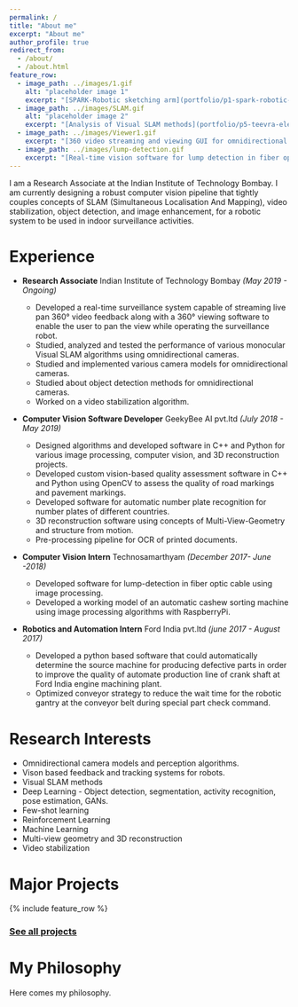 ```yaml
---
permalink: /
title: "About me"
excerpt: "About me"
author_profile: true
redirect_from: 
  - /about/
  - /about.html
feature_row:
  - image_path: ../images/1.gif
    alt: "placeholder image 1"
    excerpt: "[SPARK-Robotic sketching arm](portfolio/p1-spark-robotic-sketching-arm/)"
  - image_path: ../images/SLAM.gif
    alt: "placeholder image 2"
    excerpt: "[Analysis of Visual SLAM methods](portfolio/p5-teevra-electric-car/)"
  - image_path: ../images/Viewer1.gif
    excerpt: "[360 video streaming and viewing GUI for omnidirectional camera](portfolio/p1-spark-robotic-sketching-arm/)"
  - image_path: ../images/lump-detection.gif
    excerpt: "[Real-time vision software for lump detection in fiber optic cables](portfolio/p2-cashew-sorting-machine/)"
---
```

I am a Research Associate at the Indian Institute of Technology Bombay. I am currently designing a robust computer vision pipeline that tightly couples concepts of SLAM (Simultaneous Localisation And Mapping), video stabilization, object detection, and image enhancement, for a robotic system to be used in indoor surveillance activities. 


Experience
==========
- **Research Associate** Indian Institute of Technology Bombay *(May 2019 - Ongoing)* 
  - Developed a real-time surveillance system capable of streaming live pan 360&deg; video feedback along with a 360&deg; viewing software to enable the user to pan the view while operating the surveillance robot.
  - Studied, analyzed and tested the performance of various monocular Visual SLAM algorithms using omnidirectional cameras.
  - Studied and implemented various camera models for omnidirectional cameras.
  - Studied about object detection methods for omnidirectional cameras.
  - Worked on a video stabilization algorithm.

- **Computer Vision Software Developer** GeekyBee AI pvt.ltd *(July 2018 - May 2019)*
  - Designed algorithms and developed software in C++ and Python for various image processing, computer vision, and 3D reconstruction projects.
  - Developed custom vision-based quality assessment software in C++ and Python using OpenCV to assess the quality of road markings and pavement markings.
  - Developed software for automatic number plate recognition for number plates of different countries.
  - 3D reconstruction software using concepts of Multi-View-Geometry and structure from motion.
  - Pre-processing pipeline for OCR of printed documents.

- **Computer Vision Intern** Technosamarthyam *(December 2017- June -2018)*
  - Developed software for lump-detection in fiber optic cable using image processing.
  - Developed a working model of an automatic cashew sorting machine using image processing algorithms with RaspberryPi.

- **Robotics and Automation Intern** Ford India pvt.ltd *(june 2017 - August 2017)*
  - Developed a python based software that could automatically determine the source machine for producing defective parts in order to improve the quality of automate production line of crank shaft at
Ford India engine machining plant.
  - Optimized conveyor strategy to reduce the wait time for the robotic gantry at the
conveyor belt during special part check command.

Research Interests
==================
- Omnidirectional camera models and perception algorithms.
- Vison based feedback and tracking systems for robots.
- Visual SLAM methods 
- Deep Learning - Object detection, segmentation, activity recognition, pose estimation, GANs.
- Few-shot learning 
- Reinforcement Learning
- Machine Learning
- Multi-view geometry and 3D reconstruction
- Video stabilization 


Major Projects
==============

{% include feature_row %}

### [See all projects](/portfolio.html)



My Philosophy
=============
Here comes my philosophy.


